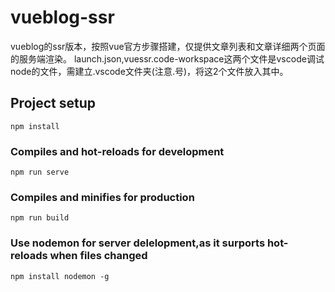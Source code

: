 # vueblog-ssr
vueblog的ssr版本，按照vue官方步骤搭建，仅提供文章列表和文章详细两个页面的服务端渲染。
launch.json,vuessr.code-workspace这两个文件是vscode调试node的文件，需建立.vscode文件夹(注意.号)，将这2个文件放入其中。

## Project setup
```
npm install
```

### Compiles and hot-reloads for development
```
npm run serve
```

### Compiles and minifies for production
```
npm run build
```

### Use nodemon for server delelopment,as it surports hot-reloads when files changed
```
npm install nodemon -g
```
